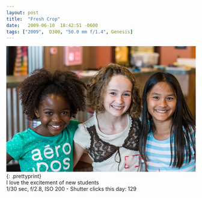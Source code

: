 ```yaml
---
layout: post
title:  "Fresh Crop"
date:   2009-06-10  18:42:51 -0600
tags: ["2009",  D300, "50.0 mm f/1.4", Genesis]
---
```

![:title](/images/2009/2009_0610_DSC6641.jpg)
{: .prettyprint}  
I love the excitement of new students  
1/30 sec, f/2.8, ISO 200 - Shutter clicks this day: 129